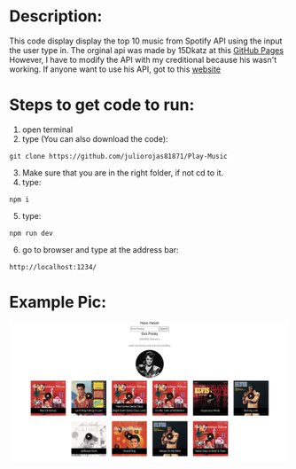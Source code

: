 # Description:
This code display display the top 10 music from Spotify API using the input the user type in.
The orginal api was made by 15Dkatz at this [GitHub Pages](https://github.com/HackerNews/API)
However, I have to modify the API with my creditional because his wasn't working.
If anyone want to use his API, got to this [website](https://spotify-api-wrapper1.herokuapp.com) 


# Steps to get code to run:
1. open terminal
2. type (You can also download the code):
```
git clone https://github.com/juliorojas81871/Play-Music
```
3. Make sure that you are in the right folder, if not cd to it.
4. type: 
```
npm i
```
5. type: 
```
npm run dev
```
6. go to browser and type at the address bar: 
```
http://localhost:1234/
```

# Example Pic:
![Play Music Example Pic](https://github.com/juliorojas81871/Play-Music/blob/main/pics/pic1.jpg)

